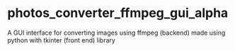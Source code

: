 # photos_converter_ffmpeg_gui_alpha
A GUI interface for converting images using ffmpeg (backend) made using python with tkinter (front end) library 
